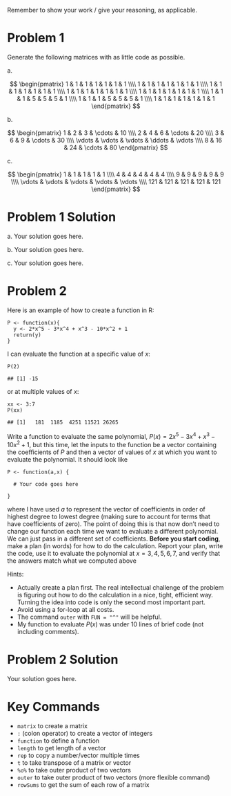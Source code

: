 Remember to show your work / give your reasoning, as applicable.

# Problem 1

Generate the following matrices with as little code as possible.

a\.

$$
\begin{pmatrix}
1 & 1 & 1 & 1 & 1 & 1 & 1 \\\\
1 & 1 & 1 & 1 & 1 & 1 & 1 \\\\
1 & 1 & 1 & 1 & 1 & 1 & 1 \\\\
1 & 1 & 1 & 1 & 1 & 1 & 1 \\\\
1 & 1 & 1 & 1 & 1 & 1 & 1 \\\\
1 & 1 & 1 & 5 & 5 & 5 & 1 \\\\
1 & 1 & 1 & 5 & 5 & 5 & 1 \\\\
1 & 1 & 1 & 1 & 1 & 1 & 1 
\end{pmatrix}
$$

b\.

$$
\begin{pmatrix}
1 & 2 & 3 & \cdots & 10 \\\\
2 & 4 & 6 & \cdots & 20 \\\\
3 & 6 & 9 & \cdots & 30 \\\\
\vdots & \vdots & \vdots & \ddots & \vdots \\\\
8 & 16 & 24 & \cdots & 80
\end{pmatrix}
$$

c\.

$$
\begin{pmatrix}
1 & 1 & 1 & 1 & 1 \\\\
4 & 4 & 4 & 4 & 4 \\\\
9 & 9 & 9 & 9 & 9 \\\\
\vdots & \vdots & \vdots & \vdots & \vdots \\\\
121 & 121 & 121 & 121 & 121
\end{pmatrix}
$$

# Problem 1 Solution

a\. Your solution goes here.

b\. Your solution goes here.

c\. Your solution goes here.

# Problem 2

Here is an example of how to create a function in R:

    P <- function(x){
      y <- 2*x^5 - 3*x^4 + x^3 - 10*x^2 + 1
      return(y)
    }

I can evaluate the function at a specific value of *x*:

    P(2)

    ## [1] -15

or at multiple values of *x*:

    xx <- 3:7
    P(xx)

    ## [1]   181  1185  4251 11521 26265

Write a function to evaluate the same polynomial,
*P*(*x*) = 2*x*<sup>5</sup> − 3*x*<sup>4</sup> + *x*<sup>3</sup> − 10*x*<sup>2</sup> + 1,
but this time, let the inputs to the function be a vector containing the
coefficients of *P* and then a vector of values of *x* at which you want
to evaluate the polynomial. It should look like

    P <- function(a,x) {
      
      # Your code goes here
      
    }

where I have used *a* to represent the vector of coefficients in order
of highest degree to lowest degree (making sure to account for terms
that have coefficients of zero). The point of doing this is that now
don’t need to change our function each time we want to evaluate a
different polynomial. We can just pass in a different set of
coefficients. **Before you start coding**, make a plan (in words) for
how to do the calculation. Report your plan, write the code, use it to
evaluate the polynomial at *x* = 3, 4, 5, 6, 7, and verify that the
answers match what we computed above

Hints:

-   Actually create a plan first. The real intellectual challenge of the
    problem is figuring out how to do the calculation in a nice, tight,
    efficient way. Turning the idea into code is only the second most
    important part.
-   Avoid using a for-loop at all costs.
-   The command `outer` with `FUN = "^"` will be helpful.
-   My function to evaluate *P*(*x*) was under 10 lines of brief code
    (not including comments).

# Problem 2 Solution

Your solution goes here.

# Key Commands

-   `matrix` to create a matrix
-   `:` (colon operator) to create a vector of integers
-   `function` to define a function
-   `length` to get length of a vector
-   `rep` to copy a number/vector multiple times
-   `t` to take transpose of a matrix or vector
-   `%o%` to take outer product of two vectors
-   `outer` to take outer product of two vectors (more flexible command)
-   `rowSums` to get the sum of each row of a matrix
